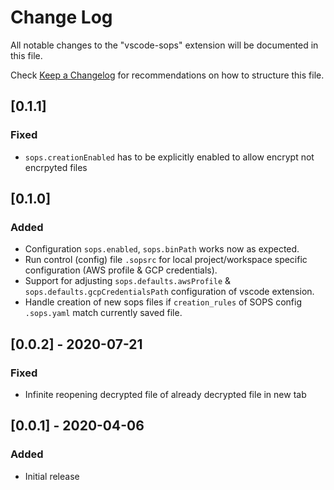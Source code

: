 # Change Log

All notable changes to the "vscode-sops" extension will be documented in this file.

Check [Keep a Changelog](http://keepachangelog.com/) for recommendations on how to structure this file.

## [0.1.1]
### Fixed
- `sops.creationEnabled` has to be explicitly enabled to allow encrypt not encrpyted files

## [0.1.0]
### Added
- Configuration `sops.enabled`, `sops.binPath` works now as expected.
- Run control (config) file `.sopsrc` for local project/workspace specific configuration (AWS profile & GCP credentials).
- Support for adjusting `sops.defaults.awsProfile` & `sops.defaults.gcpCredentialsPath` configuration of vscode extension.
- Handle creation of new sops files if `creation_rules` of SOPS config `.sops.yaml` match currently saved file.

## [0.0.2] - 2020-07-21
### Fixed
- Infinite reopening decrypted file of already decrypted file in new tab

## [0.0.1] - 2020-04-06
### Added
- Initial release
